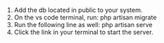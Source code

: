 1. Add the db located in public to your system.
2. On the vs code terminal, run: 
    php artisan migrate
3. Run the following line as well:
    php artisan serve
4. Click the link in your terminal to start the server.
